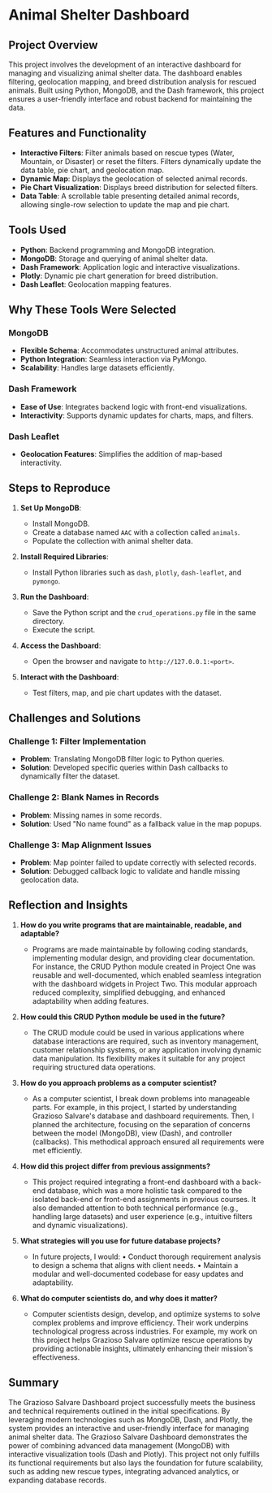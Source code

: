# Animal Shelter Dashboard

## Project Overview
This project involves the development of an interactive dashboard for managing and visualizing animal shelter data. The dashboard enables filtering, geolocation mapping, and breed distribution analysis for rescued animals. Built using Python, MongoDB, and the Dash framework, this project ensures a user-friendly interface and robust backend for maintaining the data.

## Features and Functionality
- **Interactive Filters**: Filter animals based on rescue types (Water, Mountain, or Disaster) or reset the filters. Filters dynamically update the data table, pie chart, and geolocation map.
- **Dynamic Map**: Displays the geolocation of selected animal records.
- **Pie Chart Visualization**: Displays breed distribution for selected filters.
- **Data Table**: A scrollable table presenting detailed animal records, allowing single-row selection to update the map and pie chart.

## Tools Used
- **Python**: Backend programming and MongoDB integration.
- **MongoDB**: Storage and querying of animal shelter data.
- **Dash Framework**: Application logic and interactive visualizations.
- **Plotly**: Dynamic pie chart generation for breed distribution.
- **Dash Leaflet**: Geolocation mapping features.

## Why These Tools Were Selected
### MongoDB
- **Flexible Schema**: Accommodates unstructured animal attributes.
- **Python Integration**: Seamless interaction via PyMongo.
- **Scalability**: Handles large datasets efficiently.

### Dash Framework
- **Ease of Use**: Integrates backend logic with front-end visualizations.
- **Interactivity**: Supports dynamic updates for charts, maps, and filters.

### Dash Leaflet
- **Geolocation Features**: Simplifies the addition of map-based interactivity.

## Steps to Reproduce
1. **Set Up MongoDB**:
   - Install MongoDB.
   - Create a database named `AAC` with a collection called `animals`.
   - Populate the collection with animal shelter data.

2. **Install Required Libraries**:
   - Install Python libraries such as `dash`, `plotly`, `dash-leaflet`, and `pymongo`.

3. **Run the Dashboard**:
   - Save the Python script and the `crud_operations.py` file in the same directory.
   - Execute the script.

4. **Access the Dashboard**:
   - Open the browser and navigate to `http://127.0.0.1:<port>`.

5. **Interact with the Dashboard**:
   - Test filters, map, and pie chart updates with the dataset.

## Challenges and Solutions
### Challenge 1: Filter Implementation
- **Problem**: Translating MongoDB filter logic to Python queries.
- **Solution**: Developed specific queries within Dash callbacks to dynamically filter the dataset.

### Challenge 2: Blank Names in Records
- **Problem**: Missing names in some records.
- **Solution**: Used "No name found" as a fallback value in the map popups.

### Challenge 3: Map Alignment Issues
- **Problem**: Map pointer failed to update correctly with selected records.
- **Solution**: Debugged callback logic to validate and handle missing geolocation data.

## Reflection and Insights
1. **How do you write programs that are maintainable, readable, and adaptable?**
   - Programs are made maintainable by following coding standards, implementing modular design, and providing clear documentation. For instance, the CRUD Python module created in Project One was reusable and well-documented, which enabled seamless integration with the dashboard widgets in Project Two. This modular approach reduced complexity, simplified debugging, and enhanced adaptability when adding features.

2. **How could this CRUD Python module be used in the future?**
   - The CRUD module could be used in various applications where database interactions are required, such as inventory management, customer relationship systems, or any application involving dynamic data manipulation. Its flexibility makes it suitable for any project requiring structured data operations.

3. **How do you approach problems as a computer scientist?**
   - As a computer scientist, I break down problems into manageable parts. For example, in this project, I started by understanding Grazioso Salvare's database and dashboard requirements. Then, I planned the architecture, focusing on the separation of concerns between the model (MongoDB), view (Dash), and controller (callbacks). This methodical approach ensured all requirements were met efficiently.

4. **How did this project differ from previous assignments?**
   - This project required integrating a front-end dashboard with a back-end database, which was a more holistic task compared to the isolated back-end or front-end assignments in previous courses. It also demanded attention to both technical performance (e.g., handling large datasets) and user experience (e.g., intuitive filters and dynamic visualizations).

5. **What strategies will you use for future database projects?**
   - In future projects, I would:
•	Conduct thorough requirement analysis to design a schema that aligns with client needs.
•	Maintain a modular and well-documented codebase for easy updates and adaptability.


6. **What do computer scientists do, and why does it matter?**
   - Computer scientists design, develop, and optimize systems to solve complex problems and improve efficiency. Their work underpins technological progress across industries. For example, my work on this project helps Grazioso Salvare optimize rescue operations by providing actionable insights, ultimately enhancing their mission's effectiveness.

## Summary
The Grazioso Salvare Dashboard project successfully meets the business and technical requirements outlined in the initial specifications. By leveraging modern technologies such as MongoDB, Dash, and Plotly, the system provides an interactive and user-friendly interface for managing animal shelter data.
The Grazioso Salvare Dashboard demonstrates the power of combining advanced data management (MongoDB) with interactive visualization tools (Dash and Plotly). This project not only fulfills its functional requirements but also lays the foundation for future scalability, such as adding new rescue types, integrating advanced analytics, or expanding database records.



